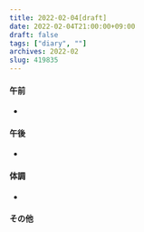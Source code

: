 ```yaml
---
title: 2022-02-04[draft]
date: 2022-02-04T21:00:00+09:00
draft: false
tags: ["diary", ""]
archives: 2022-02
slug: 419835
---
```

#### 午前
- 
#### 午後
- 
#### 体調
- 
#### その他